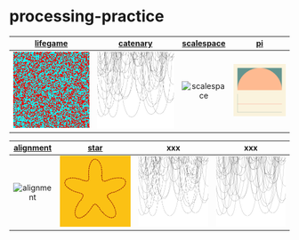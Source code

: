 # processing-practice

| [lifegame](examples/lifegame/lifegame.pde) | [catenary](examples/catenary/catenary.pde) | [scalespace](examples/scalespace/scalespace.pde) | [pi](examples/pi/pi.pde) |
| :---: | :---: | :---: | :---: |
| ![lifegame](examples/lifegame/lifegame.gif) | ![catenary](examples/catenary/catenary.gif) | ![scalespace](examples/scalespace/scalespace.gif)|![pi](examples/pi/pi.gif)|

| [alignment](examples/alignment/alignment.pde) | [star](examples/star/star.pde) | xxx | xxx |
| :---: | :---: | :---: | :---: |
| ![alignment](examples/alignment/alignment.gif) | ![star](examples/star/star.gif) | ![catenary](examples/catenary/catenary.gif) | ![catenary](examples/catenary/catenary.gif)

